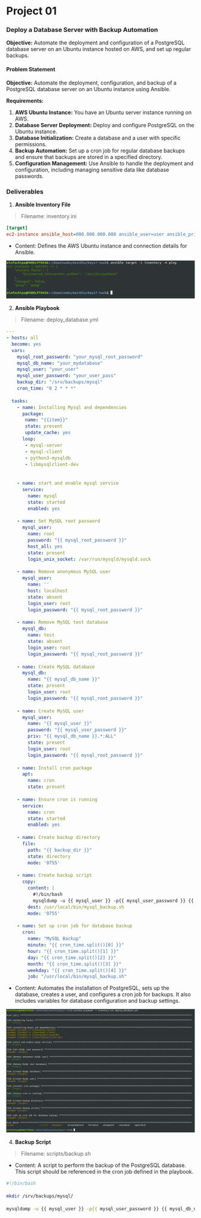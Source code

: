 Project 01
======
### Deploy a Database Server with Backup Automation
**Objective:** Automate the deployment and configuration of a PostgreSQL database server on an Ubuntu instance hosted on AWS, and set up regular backups.

#### Problem Statement
**Objective:** Automate the deployment, configuration, and backup of a PostgreSQL database server on an Ubuntu instance using Ansible.

**Requirements:**
1. **AWS Ubuntu Instance:** You have an Ubuntu server instance running on AWS.
2. **Database Server Deployment:** Deploy and configure PostgreSQL on the Ubuntu instance.
3. **Database Initialization:** Create a database and a user with specific permissions.
4. **Backup Automation:** Set up a cron job for regular database backups and ensure that backups are stored in a specified directory.
5. **Configuration Management:** Use Ansible to handle the deployment and configuration, including managing sensitive data like database passwords.

### Deliverables
1. **Ansible Inventory File**
> Filename: inventory.ini

```ini
[target]
ec2-instance ansible_host=000.000.000.000 ansible_user=user ansible_private_key=/path/to/the/private/key.pem
```
- Content: Defines the AWS Ubuntu instance and connection details for Ansible.

![alt text](img/image1.png)

2. **Ansible Playbook**
> Filename: deploy_database.yml

```yml
---
- hosts: all
  become: yes
  vars:
    mysql_root_password: "your_mysql_root_password"
    mysql_db_name: "your_mydatabase"
    mysql_user: "your_user"
    mysql_user_password: "your_user_pass"
    backup_dir: "/srv/backups/mysql"
    cron_time: "0 2 * * *"
 
  tasks:
    - name: Installing Mysql and dependencies
      package:
       name: "{{item}}"
       state: present
       update_cache: yes
      loop:
       - mysql-server
       - mysql-client
       - python3-mysqldb
       - libmysqlclient-dev
 
 
    - name: start and enable mysql service
      service:
        name: mysql
        state: started
        enabled: yes
 
    - name: Set MySQL root password
      mysql_user:
        name: root
        password: "{{ mysql_root_password }}"
        host_all: yes
        state: present
        login_unix_socket: /var/run/mysqld/mysqld.sock
 
    - name: Remove anonymous MySQL user
      mysql_user:
        name: ''
        host: localhost
        state: absent
        login_user: root
        login_password: "{{ mysql_root_password }}"
 
    - name: Remove MySQL test database
      mysql_db:
        name: test
        state: absent
        login_user: root
        login_password: "{{ mysql_root_password }}"
 
    - name: Create MySQL database
      mysql_db:
        name: "{{ mysql_db_name }}"
        state: present
        login_user: root
        login_password: "{{ mysql_root_password }}"
 
    - name: Create MySQL user
      mysql_user:
        name: "{{ mysql_user }}"
        password: "{{ mysql_user_password }}"
        priv: "{{ mysql_db_name }}.*:ALL"
        state: present
        login_user: root
        login_password: "{{ mysql_root_password }}"
 
    - name: Install cron package
      apt:
        name: cron
        state: present
 
    - name: Ensure cron is running
      service:
        name: cron
        state: started
        enabled: yes
 
    - name: Create backup directory
      file:
        path: "{{ backup_dir }}"
        state: directory
        mode: '0755'
 
    - name: Create backup script
      copy:
        content: |
          #!/bin/bash
          mysqldump -u {{ mysql_user }} -p{{ mysql_user_password }} {{ mysql_db_name }} > {{ backup_dir }}/backup_$(date +\%F).sql
        dest: /usr/local/bin/mysql_backup.sh
        mode: '0755'
 
    - name: Set up cron job for database backup
      cron:
        name: "MySQL Backup"
        minute: "{{ cron_time.split()[0] }}"
        hour: "{{ cron_time.split()[1] }}"
        day: "{{ cron_time.split()[2] }}"
        month: "{{ cron_time.split()[3] }}"
        weekday: "{{ cron_time.split()[4] }}"
        job: "/usr/local/bin/mysql_backup.sh"
```
- Content: Automates the installation of PostgreSQL, sets up the database, creates a user, and configures a cron job for backups. It also includes variables for database configuration and backup settings.

![alt text](img/image2.png)

4. **Backup Script**
> Filename: scripts/backup.sh
- Content: A script to perform the backup of the PostgreSQL database. This script should be referenced in the cron job defined in the playbook.
```bash
#!/bin/bash

mkdir /srv/backups/mysql/

mysqldump -u {{ mysql_user }} -p{{ mysql_user_password }} {{ mysql_db_name }} > {{ backup_dir }}/backup_$(date +\%F).sql
```
